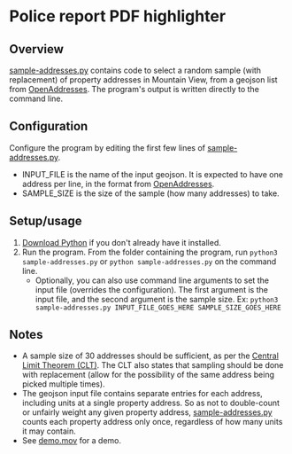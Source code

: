 # Police report PDF highlighter

## Overview
[sample-addresses.py](sample-addresses.py) contains code to select a random sample (with replacement) of property addresses in Mountain View, from a geojson list from [OpenAddresses](https://batch.openaddresses.io/location/188). The program's output is written directly to the command line.

## Configuration
Configure the program by editing the first few lines of [sample-addresses.py](sample-addresses.py).

- INPUT_FILE is the name of the input geojson. It is expected to have one address per line, in the format from [OpenAddresses](https://batch.openaddresses.io/location/188).
- SAMPLE_SIZE is the size of the sample (how many addresses) to take.

## Setup/usage
1. [Download Python](https://www.python.org/downloads/) if you don't already have it installed.
2. Run the program. From the folder containing the program, run `python3 sample-addresses.py` or `python sample-addresses.py` on the command line.
    - Optionally, you can also use command line arguments to set the input file (overrides the configuration). The first argument is the input file, and the second argument is the sample size. Ex: `python3 sample-addresses.py INPUT_FILE_GOES_HERE SAMPLE_SIZE_GOES_HERE`

## Notes
- A sample size of 30 addresses should be sufficient, as per the [Central Limit Theorem (CLT)](https://sphweb.bumc.bu.edu/otlt/mph-modules/bs/bs704_probability/BS704_Probability12.html). The CLT also states that sampling should be done with replacement (allow for the possibility of the same address being picked multiple times).
- The geojson input file contains separate entries for each address, including units at a single property address. So as not to double-count or unfairly weight any given property address, [sample-addresses.py](sample-addresses.py) counts each property address only once, regardless of how many units it may contain.
- See [demo.mov](demo.mov) for a demo.
